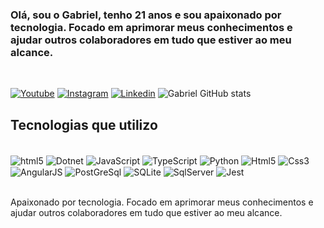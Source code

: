 ### Olá, sou o Gabriel, tenho 21 anos e sou apaixonado por tecnologia. Focado em aprimorar meus conhecimentos e ajudar outros colaboradores em tudo que estiver ao meu alcance.
<br/>

[![Youtube](https://img.shields.io/badge/YouTube-FF0000?style=for-the-badge&logo=youtube&logoColor=white)](https://www.youtube.com/channel/UCLBOGoH7qqVV3F-LkMnMBDw/featured)
[![Instagram](https://img.shields.io/badge/Instagram-E4405F?style=for-the-badge&logo=instagram&logoColor=white)](https://www.instagram.com/gabrielmagal__/)
[![Linkedin](https://img.shields.io/badge/LinkedIn-0077B5?style=for-the-badge&logo=linkedin&logoColor=white)](https://www.linkedin.com/in/gabriel-almeida-48b8461b0/)
![Gabriel GitHub stats](https://github-readme-stats.vercel.app/api?username=gabrielmagal&show_icons=true&theme=tokyonight)

## Tecnologias que utilizo

<div style = "display: inline_block"><br/>
<img align="center" alt= "html5" src="https://img.shields.io/badge/Java-ED8B00?style=for-the-badge&logo=java&logoColor=white"/>
<img align="center" alt= "Dotnet" src="https://img.shields.io/badge/.NET-5C2D91?style=for-the-badge&logo=.net&logoColor=white"/>
<img align="center" alt= "JavaScript" src="https://img.shields.io/badge/JavaScript-F7DF1E?style=for-the-badge&logo=javascript&logoColor=black"/>
<img align="center" alt= "TypeScript" src="https://img.shields.io/badge/TypeScript-007ACC?style=for-the-badge&logo=typescript&logoColor=white"/>
<img align="center" alt= "Python" src="https://img.shields.io/badge/Python-14354C?style=for-the-badge&logo=python&logoColor=white"/>
<img align="center" alt= "Html5" src="https://img.shields.io/badge/HTML5-E34F26?style=for-the-badge&logo=html5&logoColor=white"/>
<img align="center" alt= "Css3" src="https://img.shields.io/badge/CSS3-1572B6?style=for-the-badge&logo=css3&logoColor=white"/>
<img align="center" alt= "AngularJS" src="https://img.shields.io/badge/AngularJS-E23237?style=for-the-badge&logo=angularjs&logoColor=white"/>
<img align="center" alt= "PostGreSql" src="https://img.shields.io/badge/PostgreSQL-316192?style=for-the-badge&logo=postgresql&logoColor=white"/>
<img align="center" alt= "SQLite" src="https://img.shields.io/badge/SQLite-07405E?style=for-the-badge&logo=sqlite&logoColor=white"/>
<img align="center" alt= "SqlServer" src="https://img.shields.io/badge/Microsoft%20SQL%20Server-CC2927?style=for-the-badge&logo=microsoft%20sql%20server&logoColor=white"/>
<img align="center" alt= "Jest" src="https://img.shields.io/badge/Jest-323330?style=for-the-badge&logo=Jest&logoColor=white"/>
</div><br/>

Apaixonado por tecnologia. Focado em aprimorar meus conhecimentos e ajudar outros colaboradores em tudo que estiver ao meu alcance.
